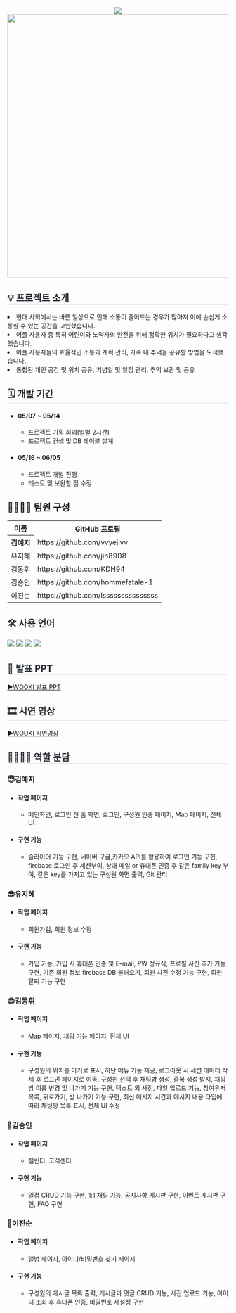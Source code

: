 <div align="center">
    <img src="https://capsule-render.vercel.app/api?type=waving&color=6D605A&height=180&text=WOOKI&animation=&fontColor=ffffff&fontSize=50" />
    </div>
    
<div align="center">
    <img src="https://github.com/dlehdwo01/TeamProject1-FOOD114/assets/153072974/b841dedd-0e14-4cf8-9cd1-1459a6ebdb2e" style="width:600px;">
    </div> 
<div style= "text-align:left;">
    <h2 style="border-bottom: 1px solid #d8dee4; color: #282d33;">💡 프로젝트 소개 </h2>
    <li>현대 사회에서는 바쁜 일상으로 인해 소통이 줄어드는 경우가 많아져 이에 손쉽게 소통할 수 있는 공간을 고안했습니다.</li>
    <li>어플 사용자 중 특히 어린이와 노약자의 안전을 위해 정확한 위치가 필요하다고 생각했습니다.</li>
    <li>어플 사용자들의 효율적인 소통과 계획 관리, 가족 내 추억을 공유할 방법을 모색했습니다.</li>
    <li>통합된 개인 공간 및 위치 공유, 기념일 및 일정 관리, 추억 보관 및 공유</li>
    </div>
    <div style= "text-align:left;">
    <h2 style="border-bottom: 1px solid #d8dee4; color: #282d33;"> 🗓 개발 기간 </h2>  
        <ul>
            <li> <h4>05/07 ~ 05/14</h4>
                <ul>
                    <li>프로젝트 기획 회의(일별 2시간)</li>
                    <li>프로젝트 컨셉 및 DB 테이블 설계</li>
                </ul>
            </li>
            <li> <h4>05/16 ~ 06/05</h4>
                <ul>
                    <li>프로젝트 개발 진행</li>
                    <li>테스트 및 보완할 점 수정</li>
                </ul>
            </li>
        </ul>
    </div>    
<div style= "text-align:left;"> 
    <div style="font-weight: 700; font-size: 15px; text-align: left; color: #282d33;">  </div> 
    </div>
    <div style= "text-align:left;">
    <h2 tabindex="-1" class="heading-element" dir="auto" >👨‍👩‍👦‍👦 팀원 구성</h2>
        <table >
            <tr>
                <th>이름</th>                    
                <th>GitHub 프로필</th>
            </tr>
            <tr>
                <th>김예지</th>
                <td>https://github.com/vvyejivv</td>
            </tr>
            <tr>
                <td>유지혜</td>
                <td>https://github.com/jih8908</td>
            </tr>
            <tr>
                <td>김동휘</td>
                <td>https://github.com/KDH94</td>
            </tr>
            <tr>
                <td>김승인</td>
                <td>https://github.com/hommefatale-1</td>
            </tr>
            <tr>
                <td>이진순</td>
                <td>https://github.com/lsssssssssssssss</td>
            </tr>
            </table>
        </div>


<div style= "text-align:left;">
    <h2 style="color: #282d33;"> 🛠️ 사용 언어 </h2>
    <div style="margin: 0 auto; text-align: left;" align= "left">
          <img src="https://img.shields.io/badge/Flutter-02569B?style=for-the-badge&logo=flutter&logoColor=white">
          <img src="https://img.shields.io/badge/Dart-0175C2?style=for-the-badge&logo=dart&logoColor=white">
          <img src="https://img.shields.io/badge/Firebase-FFCA28?style=for-the-badge&logo=firebase&logoColor=white">
          <img src="https://img.shields.io/badge/Node.js-339933?style=for-the-badge&logo=nodedotjs&logoColor=white">
    </div>
    </div>
    <div style= "text-align:left;">
    <h2 style="border-bottom: 1px solid #d8dee4; color: #282d33;"> 📕 발표 PPT </h2>  
        <a href="https://drive.google.com/file/d/1-4HDC_t54uJ0O-f7somYnhE9M25_FQK2/view?usp=sharing" target="_blank">▶WOOKI 발표 PPT</a>
       </div>          
    <div style= "text-align:left;">
    <h2 style="border-bottom: 1px solid #d8dee4; color: #282d33;"> 🎞 시연 영상 </h2>    
        <a href="https://www.youtube.com/watch?v=WK8oGLTJD_Y">▶WOOKI 시연영상</a>
    </div>
    <div style= "text-align:left;">
    <h2 style="border-bottom: 1px solid #d8dee4; color: #282d33; ">  👨‍👩‍👦‍👦 역할 분담 </h2>       
        <h3>😇김예지</h3>            
        <ul>
            <li><h4>작업 페이지</h4>
                <ul>                    
                    <li>메인화면, 로그인 전 홈 화면, 로그인, 구성원 인증 페이지, Map 페이지, 전체 UI</li>
                </ul>
            </li>            
            <li><h4>구현 기능</h4>
                <ul>                    
                    <li>슬라이더 기능 구현, 네이버,구글,카카오 API를 활용하여 로그인 기능 구현, firebase 로그인 후 세션부여, 상대 메일 or 휴대폰 인증 후 같은 family key 부여, 같은 key를 가지고 있는 구성원 화면 출력, Git 관리</li>
                </ul>
            </li>
        </ul>
        <h3>😎유지혜</h3>
        <ul>            
            <li><h4>작업 페이지</h4>
                <ul>                    
                    <li>회원가입, 회원 정보 수정</li>
                </ul>
            </li>            
            <li><h4>구현 기능</h4>
                <ul>                    
                    <li>가입 기능, 가입 시 휴대폰 인증 및 E-mail, PW 정규식, 프로필 사진 추가 기능 구현, 기존 회원 정보 firebase DB 불러오기, 회원 사진 수정 기능 구현, 회원 탈퇴 기능 구현</li>
                </ul>
            </li>
        </ul>
       <h3>😊김동휘</h3>
        <ul>            
            <li><h4>작업 페이지</h4>
                <ul>                    
                    <li>Map 페이지, 채팅 기능 페이지, 전체 UI</li>
                </ul>
            </li>            
            <li><h4>구현 기능</h4>
                <ul>                    
                    <li>구성원의 위치를 마커로 표시, 하단 메뉴 기능 제공, 로그아웃 시 세션 데이터 삭제 후 로그인 페이지로 이동, 구성원 선택 후 채팅방 생성, 중복 생성 방지, 채팅방 이름 변경 및 나가기 기능 구현, 텍스트 외 사진, 파일 업로드 기능, 참여유저 목록, 뒤로가기, 방 나가기 기능 구현, 최신 메시지 시간과 메시지 내용 타입에 따라 채팅방 목록 표시, 전체 UI 수정</li>
                </ul>
            </li>
        </ul>
        <h3>🐴김승인</h3>
        <ul>
            <li><h4>작업 페이지</h4>
                <ul>                    
                    <li>캘린더, 고객센터</li>
                </ul>
            </li>            
            <li><h4>구현 기능</h4>
                <ul>                    
                    <li>일정 CRUD 기능 구현, 1:1 채팅 기능, 공지사항 게시판 구현, 이벤트 게시판 구현, FAQ 구현</li>
                </ul>
            </li>
        </ul>
       <h3>🐯이진순</h3>
        <ul>
            <li><h4>작업 페이지</h4>
                <ul>                    
                    <li>앨범 페이지, 아이디/비밀번호 찾기 페이지</li>
                </ul>
            </li>            
            <li><h4>구현 기능</h4>
                <ul>                    
                    <li>구성원의 게시글 목록 출력, 게시글과 댓글 CRUD 기능, 사진 업로드 기능, 아이디 조회 후 휴대폰 인증, 비밀번호 재설정 구현</li>
                </ul>
            </li>
        </ul>
    </div>
<!--     <div style= "text-align:left;">
    <h2 style="border-bottom: 1px solid #d8dee4; color: #282d33;">  📑 페이지별 기능 </h2>      
    </div>
    <div style= "text-align:left;">   
    <div style= "text-align:left;">
    <h2 style="border-bottom: 1px solid #d8dee4; color: #282d33;"> 🎇 프로젝트 후기 </h2>       
    </div> -->
    
   
 
    


